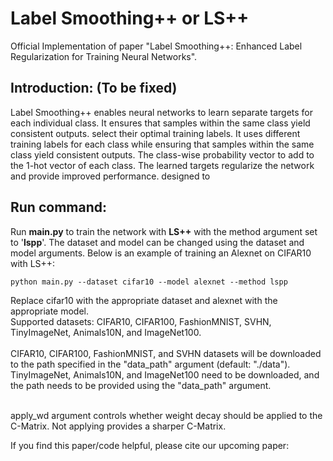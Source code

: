 # Label Smoothing++ or LS++
Official Implementation of paper "Label Smoothing++: Enhanced Label Regularization for Training Neural Networks". <br>

## Introduction: (To be fixed)
Label Smoothing++ enables neural networks to learn separate targets for each individual class. It ensures that samples within the same class yield consistent outputs.
select their optimal training labels. It uses different training labels for each class while ensuring that samples within the same class yield consistent outputs. The class-wise probability vector to add to the 1-hot vector of each class. The learned targets regularize the network and provide improved performance.
designed to <br>

## Run command:
Run <strong>main.py</strong> to train the network with <strong>LS++</strong> with the method argument set to '<strong>lspp</strong>'. The dataset and model can be changed using the dataset and model arguments. Below is an example of training an Alexnet on CIFAR10 with LS++:<br>
```
python main.py --dataset cifar10 --model alexnet --method lspp
```

Replace cifar10 with the appropriate dataset and alexnet with the appropriate model. <br>
Supported datasets: CIFAR10, CIFAR100, FashionMNIST, SVHN, TinyImageNet, Animals10N, and ImageNet100. <br><br>
CIFAR10, CIFAR100, FashionMNIST, and SVHN datasets will be downloaded to the path specified in the "data_path" argument (default: "./data").<br>
TinyImageNet, Animals10N, and ImageNet100 need to be downloaded, and the path needs to be provided using the "data_path" argument. 

<br>
apply_wd argument controls whether weight decay should be applied to the C-Matrix. Not applying provides a sharper C-Matrix.

If you find this paper/code helpful, please cite our upcoming paper:
```
```

